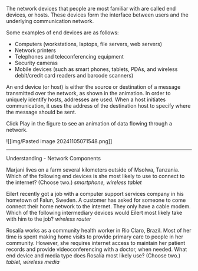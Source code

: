 The network devices that people are most familiar with are called end devices, or hosts. These devices form the interface between users and the underlying communication network.

Some examples of end devices are as follows:

- Computers (workstations, laptops, file servers, web servers)
- Network printers
- Telephones and teleconferencing equipment
- Security cameras
- Mobile devices (such as smart phones, tablets, PDAs, and wireless debit/credit card readers and barcode scanners)

An end device (or host) is either the source or destination of a message transmitted over the network, as shown in the animation. In order to uniquely identify hosts, addresses are used. When a host initiates communication, it uses the address of the destination host to specify where the message should be sent.

Click Play in the figure to see an animation of data flowing through a network.

![[img/Pasted image 20241105071548.png]]

---

Understanding - Network Components

Marjani lives on a farm several kilometers outside of Msolwa, Tanzania. Which of the following end devices is she most likely to use to connect to the internet? (Choose two.)
_smartphone, wireless tablet_

Eilert recently got a job with a computer support services company in his hometown of Falun, Sweden. A customer has asked for someone to come connect their home network to the internet. They only have a cable modem. Which of the following intermediary devices would Eilert most likely take with him to the job?
_wireless router_

Rosalía works as a community health worker in Rio Claro, Brazil. Most of her time is spent making home visits to provide primary care to people in her community. However, she requires internet access to maintain her patient records and provide videoconferencing with a doctor, when needed. What end device and media type does Rosalía most likely use? (Choose two.)
_tablet, wireless media_

